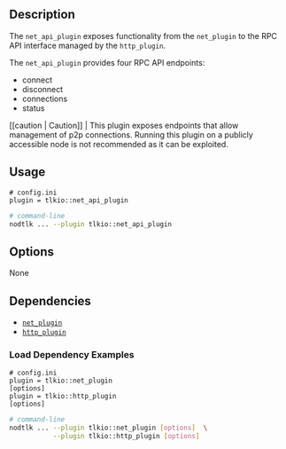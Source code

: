 ## Description

The `net_api_plugin` exposes functionality from the `net_plugin` to the RPC API interface managed by the `http_plugin`.

The `net_api_plugin` provides four RPC API endpoints:

* connect
* disconnect
* connections
* status


[[caution | Caution]]
| This plugin exposes endpoints that allow management of p2p connections. Running this plugin on a publicly accessible node is not recommended as it can be exploited.

## Usage

```console
# config.ini
plugin = tlkio::net_api_plugin
```
```sh
# command-line
nodtlk ... --plugin tlkio::net_api_plugin
```

## Options

None

## Dependencies

* [`net_plugin`](../net_plugin/index.md)
* [`http_plugin`](../http_plugin/index.md)

### Load Dependency Examples

```console
# config.ini
plugin = tlkio::net_plugin
[options]
plugin = tlkio::http_plugin
[options]
```
```sh
# command-line
nodtlk ... --plugin tlkio::net_plugin [options]  \
           --plugin tlkio::http_plugin [options]
```
